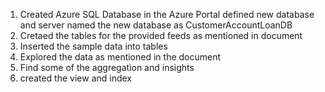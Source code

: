 1. Created Azure SQL Database in the Azure Portal defined new database and server named the new database as CustomerAccountLoanDB
2. Cretaed the tables for the provided feeds as mentioned in document
3. Inserted the sample data into tables
4. Explored the data as mentioned in the document
5. Find some of the aggregation and insights
6. created the view and index
